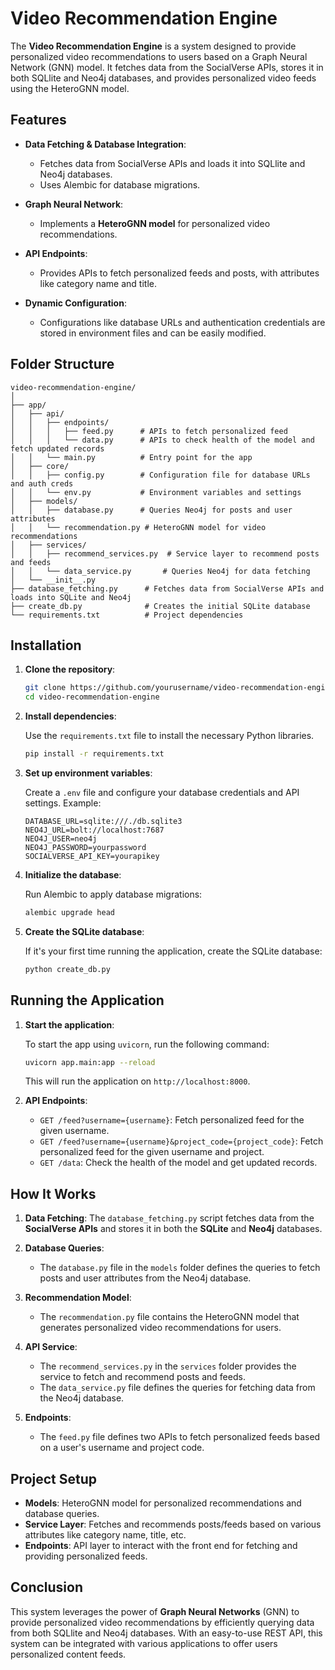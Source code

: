 # Video Recommendation Engine

The **Video Recommendation Engine** is a system designed to provide personalized video recommendations to users based on a Graph Neural Network (GNN) model. It fetches data from the SocialVerse APIs, stores it in both SQLlite and Neo4j databases, and provides personalized video feeds using the HeteroGNN model.

## Features

* **Data Fetching & Database Integration**:

  * Fetches data from SocialVerse APIs and loads it into SQLlite and Neo4j databases.
  * Uses Alembic for database migrations.

* **Graph Neural Network**:

  * Implements a **HeteroGNN model** for personalized video recommendations.

* **API Endpoints**:

  * Provides APIs to fetch personalized feeds and posts, with attributes like category name and title.

* **Dynamic Configuration**:

  * Configurations like database URLs and authentication credentials are stored in environment files and can be easily modified.

## Folder Structure

```
video-recommendation-engine/
│
├── app/
│   ├── api/
│   │   ├── endpoints/
│   │   │   ├── feed.py      # APIs to fetch personalized feed
│   │   │   └── data.py      # APIs to check health of the model and fetch updated records
│   │   └── main.py          # Entry point for the app
│   ├── core/
│   │   ├── config.py        # Configuration file for database URLs and auth creds
│   │   └── env.py           # Environment variables and settings
│   ├── models/
│   │   ├── database.py      # Queries Neo4j for posts and user attributes
│   │   └── recommendation.py # HeteroGNN model for video recommendations
│   ├── services/
│   │   ├── recommend_services.py  # Service layer to recommend posts and feeds
│   │   └── data_service.py       # Queries Neo4j for data fetching
│   └── __init__.py
├── database_fetching.py      # Fetches data from SocialVerse APIs and loads into SQLite and Neo4j
├── create_db.py              # Creates the initial SQLite database
└── requirements.txt          # Project dependencies
```

## Installation

1. **Clone the repository**:

   ```bash
   git clone https://github.com/yourusername/video-recommendation-engine.git
   cd video-recommendation-engine
   ```

2. **Install dependencies**:

   Use the `requirements.txt` file to install the necessary Python libraries.

   ```bash
   pip install -r requirements.txt
   ```

3. **Set up environment variables**:

   Create a `.env` file and configure your database credentials and API settings. Example:

   ```
   DATABASE_URL=sqlite:///./db.sqlite3
   NEO4J_URL=bolt://localhost:7687
   NEO4J_USER=neo4j
   NEO4J_PASSWORD=yourpassword
   SOCIALVERSE_API_KEY=yourapikey
   ```

4. **Initialize the database**:

   Run Alembic to apply database migrations:

   ```bash
   alembic upgrade head
   ```

5. **Create the SQLite database**:

   If it's your first time running the application, create the SQLite database:

   ```bash
   python create_db.py
   ```

## Running the Application

1. **Start the application**:

   To start the app using `uvicorn`, run the following command:

   ```bash
   uvicorn app.main:app --reload
   ```

   This will run the application on `http://localhost:8000`.

2. **API Endpoints**:

   * `GET /feed?username={username}`: Fetch personalized feed for the given username.
   * `GET /feed?username={username}&project_code={project_code}`: Fetch personalized feed for the given username and project.
   * `GET /data`: Check the health of the model and get updated records.

## How It Works

1. **Data Fetching**:
   The `database_fetching.py` script fetches data from the **SocialVerse APIs** and stores it in both the **SQLite** and **Neo4j** databases.

2. **Database Queries**:

   * The `database.py` file in the `models` folder defines the queries to fetch posts and user attributes from the Neo4j database.

3. **Recommendation Model**:

   * The `recommendation.py` file contains the HeteroGNN model that generates personalized video recommendations for users.

4. **API Service**:

   * The `recommend_services.py` in the `services` folder provides the service to fetch and recommend posts and feeds.
   * The `data_service.py` file defines the queries for fetching data from the Neo4j database.

5. **Endpoints**:

   * The `feed.py` file defines two APIs to fetch personalized feeds based on a user's username and project code.

## Project Setup

* **Models**: HeteroGNN model for personalized recommendations and database queries.
* **Service Layer**: Fetches and recommends posts/feeds based on various attributes like category name, title, etc.
* **Endpoints**: API layer to interact with the front end for fetching and providing personalized feeds.

## Conclusion

This system leverages the power of **Graph Neural Networks** (GNN) to provide personalized video recommendations by efficiently querying data from both SQLlite and Neo4j databases. With an easy-to-use REST API, this system can be integrated with various applications to offer users personalized content feeds.
